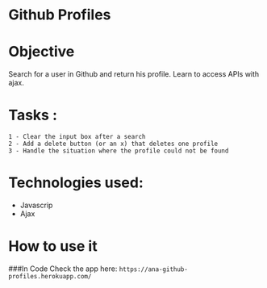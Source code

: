 Github Profiles
================

Objective
==========
Search for a user in Github and return his profile.
Learn to access APIs with ajax. <br/>

 
Tasks :
=======
	1 - Clear the input box after a search
	2 - Add a delete button (or an x) that deletes one profile
	3 - Handle the situation where the profile could not be found

Technologies used:
==================
 - Javascrip
 - Ajax

How to use it
============
###In Code
Check the app here: ``https://ana-github-profiles.herokuapp.com/``
